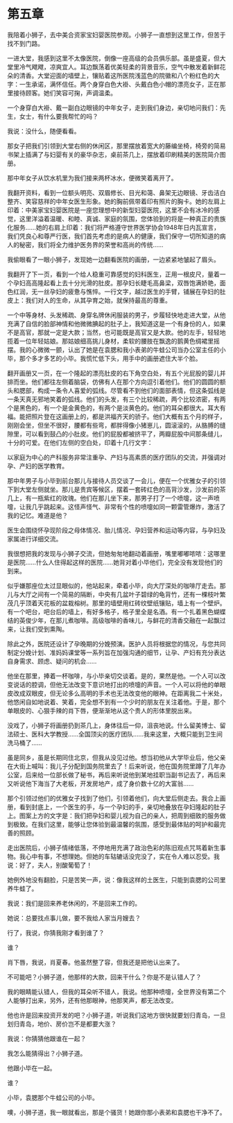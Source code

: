    

# 第五章

我陪着小狮子，去中美合资家宝妇婴医院参观。小狮子一直想到这里工作，但苦于找不到门路。

一进大堂，我感到这里不太像医院，倒像一座高级的会员俱乐部。虽是盛夏，但大堂里冷气飕飕，凉爽宜人。耳边飘荡着优美轻柔的背景音乐，空气中散发着新鲜花朵的清香。大堂迎面的墙壁上，镶贴着这所医院浅蓝色的院徽和八个粉红色的大字：一生承诺，满怀信任。两个身穿白色大褂、头戴白色小帽的漂亮女子，正在那里接待顾客。她们笑容可掬，声调温柔。

一个身穿白大褂、戴一副白边眼镜的中年女子，走到我们身边，亲切地问我们：先生，女士，有什么要我帮忙的吗？

我说：没什么，随便看看。

那女子把我们引领到大堂右侧的休闲区，那里摆放着宽大的藤编坐椅，椅旁的简易书架上插满了与妇婴有关的豪华杂志，桌前茶几上，摆放着印刷精美的医院简介图册。

那中年女子从饮水机里为我们接来两杯冰水，便微笑着离开了。

我翻开资料，看到一位额头明亮、双眉修长、目光和蔼、鼻架无边眼镜、牙齿洁白整齐、笑容慈祥的中年女医生形象。她的胸前佩带着印有照片的胸卡。她的左肩上印着：中美家宝妇婴医院是一座您理想中的新型妇婴医院，这里不会有冰冷的感觉，这里洋溢着温暖、和睦、真诚、家庭的氛围，您体验到的将是一种真正的贵族化服务……她的右肩上印着：我们将严格遵守世界医学协会1948年日内瓦宣言，我们凭良心和尊严行医，我们首先考虑的是病人的健康，我们保守一切所知道的病人的秘密，我们将全力维护医务界的荣誉和高尚的传统……

我偷眼看了一眼小狮子，发现她一边翻看医院的画册，一边紧紧地皱起了眉头。

我翻开了下一页，看到一个给人稳重可靠感觉的妇科医生，正用一根皮尺，量着一个孕妇高高隆起看上去十分光滑的肚皮。那孕妇长睫毛高鼻梁，双唇饱满娇艳，面色红润，无一丝孕妇的疲惫与憔悴。一行文字，越过医生的手臂，铺展在孕妇的肚皮上：我们对人的生命，从其孕育之始，就保持最高的尊重。

一个中等身材、头发稀疏、身穿名牌休闲服装的男子，步履轻快地走进大堂，从他充满了自信的脸部神情和他微微腆起的肚子上，我知道这是一个有身份的人，如果不是高官，那就一定是大款；当然，也可能既是高官又是大款。他的左手，轻轻地揽着一位年轻姑娘。那姑娘细高挑儿身材，柔软的腰肢在飘逸的鹅黄色绸裙里摇摆。我的心微微一颤，认出了她是在袁腮和我小表弟的牛蛙公司当办公室主任的小毕，那个多才多艺的小毕。我慌忙低下头，用手中的画册遮住大半个脸。

翻开画册又一页，在一个隆起的漂亮肚皮的右下角空白处，有五个光屁股的婴儿并排而坐。他们都往左侧着脑袋，仿佛有人在那个方向逗引着他们。他们的圆圆的额头和腮部，构成一条令人喜爱的弧线。尽管看不到他们的面部表情，但这条弧线是一条天真无邪地笑着的弧线。他们的头发，有三个比较稀疏，两个比较浓密，有两个是黑色的，有一个是金黄色的，有两个是淡黄色的。他们的耳朵都很大。耳大有福。能把照片登在这画册上的，都是洪福齐天的骄子。他们大概有五个月的样子，刚刚会坐，但坐不很好，腰都有些弯，都胖得像小猪崽儿，圆滚滚的，从胳膊的缝隙里，可以看到鼓凸的小肚皮。他们的屁股都被挤平了，两瓣屁股中间那条缝儿，十分的可爱。在他们左侧的空白处，印着十几行文字：

以家庭为中心的产科服务非常注重孕、产妇与高素质的医疗团队的交流，并强调对孕、产妇的医学教育。

那中年男子与小毕到前台那儿与接待人员交谈了一会儿，便在一个优雅女子的引领下到大堂左侧就坐。那儿是贵宾等候区，摆着一套砖红色的高背沙发，沙发前的茶几上，有一瓶紫红的玫瑰。他们在那儿坐下来，那男子打了一个喷嚏，这一声喷嚏，让我几乎跳起来。这怪声怪气、非常有个性的喷嚏如同一颗雷管爆炸，激活了我的记忆。难道是他？

医生会围绕怀孕现阶段之母体情况、胎儿情况、孕妇营养和运动等内容，与孕妇及家属进行详细交流。

我很想把我的发现与小狮子交流，但她匆匆地翻动着画册，嘴里嘟嘟哝哝：这哪里是医院……什么人住得起这样的医院……她背对着小毕他们，完全没有发现他们的到来。

似乎嫌那座位太过显眼似的，他站起来，牵着小毕，向大厅深处的咖啡厅走去。那儿与大厅之间有一个简易的隔断，中央有几盆叶子碧绿的龟背竹，还有一棵枝叶繁茂几乎顶着天花板的盆栽榕树。那里的墙壁用红砖纹壁纸镶贴，墙上有一个壁炉。有一个吧台，吧台后的墙上，有好多格子，格子里全是名酒。有一个扎着黑色蝴蝶结的英俊少年，在那儿煮咖啡。高级咖啡的香味儿，与鲜花的清香交融在一起飘过来，让我们受到熏陶。

除此之外，医院还设计了孕晚期的分娩预演。医护人员将根据您的情况，与您共同制定分娩计划、准妈妈课堂等一系列旨在加强沟通的细节，让孕、产妇有充分表达自身需求、顾虑、疑问的机会……

他坐在那里，捧着一杯咖啡，与小毕亲切交谈着。是的，果然是他。一个人可以改变说话的腔调，但他无法改变下意识地打出的喷嚏的声音。一个人可以将他的单眼皮改成双眼皮，但无论多么高明的手术也无法改变他的眼神。在距离我二十米处，他悠闲自如地说着、笑着，完全想不到有一个少时的朋友在关注着他。于是，那个单眼皮的、心狠手辣的肖下唇，便渐渐地从这个贵人的形体里脱出来。

没戏了，小狮子将画册扔到茶几上，身体往后一仰，沮丧地说。什么留美博士、留法硕士、医科大学教授……全国顶尖的医疗团队……我来这里，大概只能到卫生间洗马桶了……

虽是同乡，虽是长期同住北京，但我从没见过他。想当初他从大学毕业后，他父亲在大街上喊叫：我儿子分配到国务院里去了！后来听说，他在国务院里蹲了几年办公室，后来给一位部长做了秘书，再后来听说他到某地挂职当副书记去了，再后来又听说他下海当了大老板，开发房地产，成了身价数十亿的大富翁……

那个引领过他们的优雅女子找到了他们，引领着他们，向大堂后侧走去。我合上画册，看到封底上，一个医生的手，与一个孕妇的手，亲切地叠放在孕妇隆起的肚子上。图案上方的文字是：我们把孕妇和婴儿视为自己的亲人，把周到细致的服务做到极致。在我们这里，能够让您体验到最温馨的氛围，感受到最体贴的呵护和最完善的照顾。

走出医院后，小狮子情绪低落，不停地用充满了政治色彩的陈旧观点咒骂着新生事物。我心中有事，不想理她。但她的车轱辘话没完没了，实在令人难以忍受。我说：好了，夫人，别酸葡萄了！

她例外地没有翻脸，只是苦笑一声，说：像我这样的土医生，只能到袁腮的公司里养牛蛙了。

我说：我们是回来养老休闲的，不是回来工作的。

她说：总要找点事儿做，要不我给人家当月嫂去？

行了，我说，你猜我刚才看到谁了？

谁？

肖下唇，我说，肖夏春。他虽然整了容，但我还是把他认出来了。

不可能吧？小狮子道，他那样的大款，回来干什么？你是不是认错人了？

我的眼睛能认错人，但我的耳朵听不错人，我说。他那种喷嚏，全世界没有第二个人能够打出来，另外，还有他那眼神，他那笑声，都无法改变。

他也许是回来投资开发的吧？小狮子道，听说我们这地方很快就要划归青岛，一旦划归青岛，地价、房价岂不是都要大涨？

我说：你猜猜他跟谁在一起？

我怎么能猜得出？小狮子道。

他跟小毕在一起。

谁？

小毕，袁腮那个牛蛙公司的小毕。

噢，小狮子道，我一眼就看出，那是个骚货！她跟你那小表弟和袁腮也干净不了。